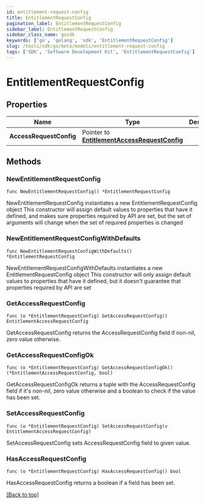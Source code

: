 ```yaml
---
id: entitlement-request-config
title: EntitlementRequestConfig
pagination_label: EntitlementRequestConfig
sidebar_label: EntitlementRequestConfig
sidebar_class_name: gosdk
keywords: ['go', 'golang', 'sdk', 'EntitlementRequestConfig'] 
slug: /tools/sdk/go/beta/models/entitlement-request-config
tags: ['SDK', 'Software Development Kit', 'EntitlementRequestConfig']
---
```


# EntitlementRequestConfig

## Properties

Name | Type | Description | Notes
------------ | ------------- | ------------- | -------------
**AccessRequestConfig** | Pointer to [**EntitlementAccessRequestConfig**](EntitlementAccessRequestConfig) |  | [optional] 

## Methods

### NewEntitlementRequestConfig

`func NewEntitlementRequestConfig() *EntitlementRequestConfig`

NewEntitlementRequestConfig instantiates a new EntitlementRequestConfig object
This constructor will assign default values to properties that have it defined,
and makes sure properties required by API are set, but the set of arguments
will change when the set of required properties is changed

### NewEntitlementRequestConfigWithDefaults

`func NewEntitlementRequestConfigWithDefaults() *EntitlementRequestConfig`

NewEntitlementRequestConfigWithDefaults instantiates a new EntitlementRequestConfig object
This constructor will only assign default values to properties that have it defined,
but it doesn't guarantee that properties required by API are set

### GetAccessRequestConfig

`func (o *EntitlementRequestConfig) GetAccessRequestConfig() EntitlementAccessRequestConfig`

GetAccessRequestConfig returns the AccessRequestConfig field if non-nil, zero value otherwise.

### GetAccessRequestConfigOk

`func (o *EntitlementRequestConfig) GetAccessRequestConfigOk() (*EntitlementAccessRequestConfig, bool)`

GetAccessRequestConfigOk returns a tuple with the AccessRequestConfig field if it's non-nil, zero value otherwise
and a boolean to check if the value has been set.

### SetAccessRequestConfig

`func (o *EntitlementRequestConfig) SetAccessRequestConfig(v EntitlementAccessRequestConfig)`

SetAccessRequestConfig sets AccessRequestConfig field to given value.

### HasAccessRequestConfig

`func (o *EntitlementRequestConfig) HasAccessRequestConfig() bool`

HasAccessRequestConfig returns a boolean if a field has been set.


[[Back to top]](#) 


